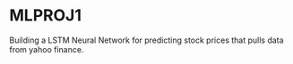 # MLPROJ1
Building a LSTM Neural Network for predicting stock prices that pulls data from yahoo finance.
